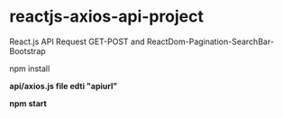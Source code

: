 # reactjs-axios-api-project
React.js API Request GET-POST and ReactDom-Pagination-SearchBar-Bootstrap

npm install 

<b>api/axios.js<b> file edti "apiurl"

npm start
